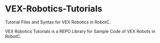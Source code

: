 # VEX-Robotics-Tutorials
Tutorial Files and Syntax for VEX Robotics in RobotC.

VEX Robotics Tutorials is a REPO Library for Sample Code of VEX Robots in RobotC.

